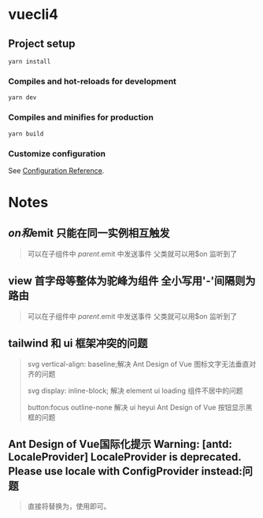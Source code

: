 # vuecli4

## Project setup

```
yarn install
```

### Compiles and hot-reloads for development

```
yarn dev
```

### Compiles and minifies for production

```
yarn build
```

### Customize configuration

See [Configuration Reference](https://cli.vuejs.org/config/).

# Notes

## $on 和$emit 只能在同一实例相互触发

> 可以在子组件中 $parent.$emit 中发送事件 父类就可以用\$on 监听到了

## view 首字母等整体为驼峰为组件 全小写用'-'间隔则为路由

> 可以在子组件中 $parent.$emit 中发送事件 父类就可以用\$on 监听到了

## tailwind 和 ui 框架冲突的问题

> svg vertical-align: baseline;解决 Ant Design of Vue 图标文字无法垂直对齐的问题
>
> svg display: inline-block; 解决 element ui loading 组件不居中的问题
>
> button:focus outline-none 解决 ui heyui Ant Design of Vue 按钮显示黑框的问题

## Ant Design of Vue国际化提示 Warning: [antd: LocaleProvider] LocaleProvider is deprecated. Please use locale with ConfigProvider instead:问题

> 直接将<a-locale-provider>替换为<a-config-provider>，使用即可。
